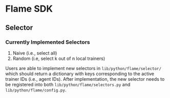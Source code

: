 # Flame SDK

## Selector

### Currently Implemented Selectors
1. Naive (i.e., select all)
2. Random (i.e, select k out of n local trainers)

Users are able to implement new selectors in `lib/python/flame/selector/` which should return a dictionary with keys corresponding to the active trainer IDs (i.e., agent IDs). After implementation, the new selector needs to be registered into both `lib/python/flame/selectors.py` and `lib/python/flame/config.py`. 
